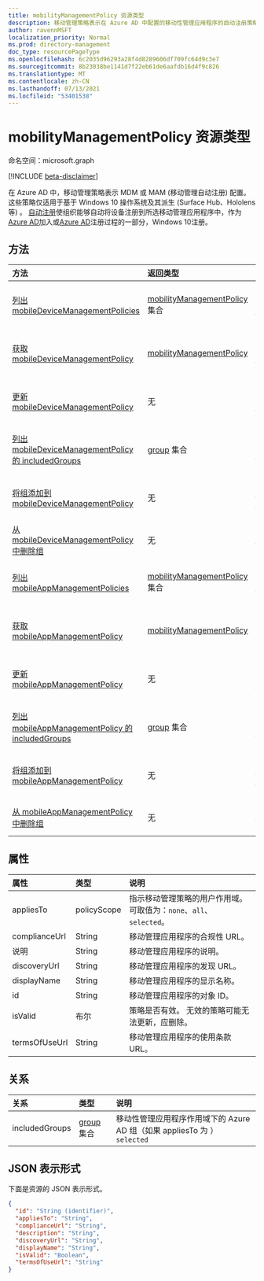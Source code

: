 ```yaml
---
title: mobilityManagementPolicy 资源类型
description: 移动管理策略表示在 Azure AD 中配置的移动性管理应用程序的自动注册策略。
author: ravennMSFT
localization_priority: Normal
ms.prod: directory-management
doc_type: resourcePageType
ms.openlocfilehash: 6c2035d96293a28f4d8289606df709fc64d9c3e7
ms.sourcegitcommit: 8b23038be1141d7f22eb61de6aafdb16d4f9c826
ms.translationtype: MT
ms.contentlocale: zh-CN
ms.lasthandoff: 07/13/2021
ms.locfileid: "53401538"
---
```

# <a name="mobilitymanagementpolicy-resource-type"></a>mobilityManagementPolicy 资源类型

命名空间：microsoft.graph

[!INCLUDE [beta-disclaimer](../../includes/beta-disclaimer.md)]

在 Azure AD 中，移动管理策略表示 MDM 或 MAM (移动管理自动注册) 配置。 这些策略仅适用于基于 Windows 10 操作系统及其派生 (Surface Hub、Hololens 等) 。 [自动注册](/windows/client-management/mdm/azure-ad-and-microsoft-intune-automatic-mdm-enrollment-in-the-new-portal)使组织能够自动将设备注册到所选移动管理应用程序中，作为[Azure AD](/azure/active-directory/devices/concept-azure-ad-join)加入或[Azure AD](/azure/active-directory/devices/concept-azure-ad-register)注册过程的一部分，Windows 10注册。

## <a name="methods"></a>方法

|方法|返回类型|说明|
|:---|:---|:---|
|[列出 mobileDeviceManagementPolicies](../api/mobiledevicemanagementpolicies-list.md)|[mobilityManagementPolicy](../resources/mobilitymanagementpolicy.md) 集合|获取移动设备管理应用程序的 [mobilityManagementPolicy](../resources/mobilitymanagementpolicy.md) 对象及其属性的列表。|
|[获取 mobileDeviceManagementPolicy](../api/mobiledevicemanagementpolicies-get.md)|[mobilityManagementPolicy](../resources/mobilitymanagementpolicy.md)|读取移动设备管理应用程序的 [mobilityManagementPolicy](../resources/mobilitymanagementpolicy.md) 对象的属性和关系。|
|[更新 mobileDeviceManagementPolicy](../api/mobiledevicemanagementpolicies-update.md)|无|更新移动设备管理应用程序的 [mobilityManagementPolicy](../resources/mobilitymanagementpolicy.md) 对象的属性。|
|[列出 mobileDeviceManagementPolicy 的 includedGroups](../api/mobiledevicemanagementpolicies-list-includedgroups.md)|[group](../resources/group.md) 集合|列出移动设备管理应用程序的 [mobilityManagementPolicy](../resources/mobilitymanagementpolicy.md) 对象的组。|
|[将组添加到 mobileDeviceManagementPolicy](../api/mobiledevicemanagementpolicies-post-includedgroups.md)|无|将组添加到移动设备管理 [应用程序的 mobilityManagementPolicy](../resources/mobilitymanagementpolicy.md) 对象。|
|[从 mobileDeviceManagementPolicy 中删除组](../api/mobiledevicemanagementpolicies-delete-includedgroups.md)|无|从移动设备管理应用程序的 [mobilityManagementPolicy](../resources/mobilitymanagementpolicy.md) 对象中删除组。|
|[列出 mobileAppManagementPolicies](../api/mobileappmanagementpolicies-list.md)|[mobilityManagementPolicy](../resources/mobilitymanagementpolicy.md) 集合|获取移动应用管理应用程序的 [mobilityManagementPolicy](../resources/mobilitymanagementpolicy.md) 对象及其属性的列表。|
|[获取 mobileAppManagementPolicy](../api/mobileappmanagementpolicies-get.md)|[mobilityManagementPolicy](../resources/mobilitymanagementpolicy.md)|读取移动应用管理应用程序的 [mobilityManagementPolicy](../resources/mobilitymanagementpolicy.md) 对象的属性和关系。|
|[更新 mobileAppManagementPolicy](../api/mobileappmanagementpolicies-update.md)|无|更新移动应用管理应用程序的 [mobilityManagementPolicy](../resources/mobilitymanagementpolicy.md) 对象的属性。|
|[列出 mobileAppManagementPolicy 的 includedGroups](../api/mobileappmanagementpolicies-list-includedgroups.md)|[group](../resources/group.md) 集合|列出移动应用管理应用程序的 [mobilityManagementPolicy](../resources/mobilitymanagementpolicy.md) 对象的组。|
|[将组添加到 mobileAppManagementPolicy](../api/mobileappmanagementpolicies-post-includedgroups.md)|无|将组添加到 [移动应用管理应用程序的 mobilityManagementPolicy](../resources/mobilitymanagementpolicy.md) 对象。
|[从 mobileAppManagementPolicy 中删除组](../api/mobileappmanagementpolicies-delete-includedgroups.md)|无|从移动应用管理应用程序的 [mobilityManagementPolicy](../resources/mobilitymanagementpolicy.md) 对象中删除组。|

## <a name="properties"></a>属性

|属性|类型|说明|
|:---|:---|:---|
|appliesTo|policyScope|指示移动管理策略的用户作用域。 可取值为：`none`、`all`、`selected`。|
|complianceUrl|String|移动管理应用程序的合规性 URL。|
|说明|String|移动管理应用程序的说明。|
|discoveryUrl|String|移动管理应用程序的发现 URL。|
|displayName|String|移动管理应用程序的显示名称。|
|id|String|移动管理应用程序的对象 ID。|
|isValid|布尔|策略是否有效。 无效的策略可能无法更新，应删除。|
|termsOfUseUrl|String|移动管理应用程序的使用条款 URL。|

## <a name="relationships"></a>关系

|关系|类型|说明|
|:---|:---|:---|
|includedGroups|[group](../resources/group.md) 集合|移动性管理应用程序作用域下的 Azure AD 组（如果 appliesTo 为 ） `selected`|

## <a name="json-representation"></a>JSON 表示形式

下面是资源的 JSON 表示形式。
<!-- {
  "blockType": "resource",
  "keyProperty": "id",
  "@odata.type": "microsoft.graph.mobilityManagementPolicy",
  "openType": false
}
-->

``` json
{
  "id": "String (identifier)",
  "appliesTo": "String",
  "complianceUrl": "String",
  "description": "String",
  "discoveryUrl": "String",
  "displayName": "String",
  "isValid": "Boolean",
  "termsOfUseUrl": "String"
}
```

<!-- uuid: 5c98f801-d1c4-44eb-ac11-f72b6754deda
2020-03-23T22:34:45.203Z -->
<!-- {
  "type": "#page.annotation",
  "description": "mobilityManagementPolicy resource",
  "keywords": "",
  "section": "documentation",
  "tocPath": ""
}
-->
